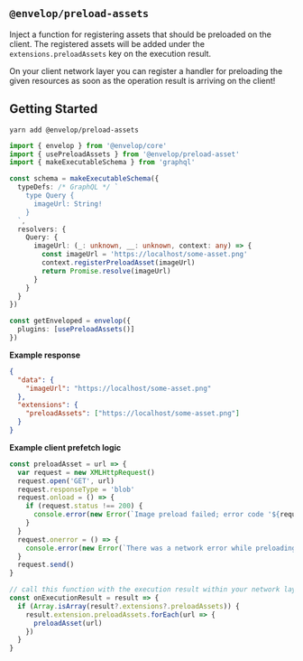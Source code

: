 ## `@envelop/preload-assets`

Inject a function for registering assets that should be preloaded on the client.
The registered assets will be added under the `extensions.preloadAssets` key on the execution result.

On your client network layer you can register a handler for preloading the given resources as soon as the operation result is arriving on the client!

## Getting Started

```
yarn add @envelop/preload-assets
```

```ts
import { envelop } from '@envelop/core'
import { usePreloadAssets } from '@envelop/preload-asset'
import { makeExecutableSchema } from 'graphql'

const schema = makeExecutableSchema({
  typeDefs: /* GraphQL */ `
    type Query {
      imageUrl: String!
    }
  `,
  resolvers: {
    Query: {
      imageUrl: (_: unknown, __: unknown, context: any) => {
        const imageUrl = 'https://localhost/some-asset.png'
        context.registerPreloadAsset(imageUrl)
        return Promise.resolve(imageUrl)
      }
    }
  }
})

const getEnveloped = envelop({
  plugins: [usePreloadAssets()]
})
```

**Example response**

```json
{
  "data": {
    "imageUrl": "https://localhost/some-asset.png"
  },
  "extensions": {
    "preloadAssets": ["https://localhost/some-asset.png"]
  }
}
```

**Example client prefetch logic**

```ts
const preloadAsset = url => {
  var request = new XMLHttpRequest()
  request.open('GET', url)
  request.responseType = 'blob'
  request.onload = () => {
    if (request.status !== 200) {
      console.error(new Error(`Image preload failed; error code '${request.statusText}'.`))
    }
  }
  request.onerror = () => {
    console.error(new Error(`There was a network error while preloading '${url}'.`))
  }
  request.send()
}

// call this function with the execution result within your network layer.
const onExecutionResult = result => {
  if (Array.isArray(result?.extensions?.preloadAssets)) {
    result.extension.preloadAssets.forEach(url => {
      preloadAsset(url)
    })
  }
}
```
